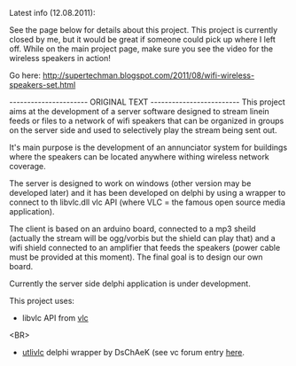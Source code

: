 Latest info (12.08.2011):

See the page below for details about this project. This project is currently closed by me, but it would be great if someone could pick up where I left off. While on the main project page, make sure you see the video for the wireless speakers in action!

Go here: http://supertechman.blogspot.com/2011/08/wifi-wireless-speakers-set.html

---------------------- ORIGINAL TEXT -------------------------
This project aims at the development of a server software designed to stream linein feeds or files to a network of wifi speakers that can be organized in groups on the server side and used to selectively play the stream being sent out.

It's main purpose is the development of an annunciator system for buildings where the speakers can be located anywhere withing wireless network coverage.

The server is designed to work on windows (other version may be developed later) and it has been developed on delphi by using a wrapper to connect to th libvlc.dll vlc API (where VLC = the famous open source media application).

The client is based on an arduino board, connected to a mp3 sheild (actually the stream will be ogg/vorbis but the shield can play that) and a wifi shield connected to an amplifier that feeds the speakers (power cable must be provided at this moment). The final goal is to design our own board.

Currently the server side delphi application is under development.

This project uses:

- libvlc API from <a href='http://www.videolan.org'>vlc</a>

&lt;BR&gt;


- <a href='https://code.google.com/p/utlibvlc/'>utlivlc</a> delphi wrapper by DsChAeK (see vc forum entry <a href='http://forum.videolan.org/viewtopic.php?f=32&t=78754'>here</a>.